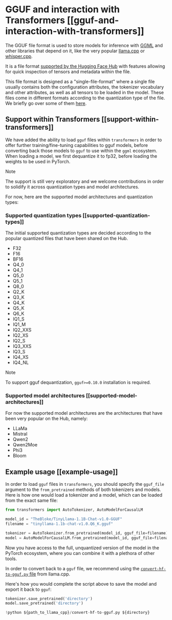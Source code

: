 <!--Copyright 2024 The HuggingFace Team. All rights reserved.

Licensed under the Apache License, Version 2.0 (the "License"); you may not use this file except in compliance with
the License. You may obtain a copy of the License at

http://www.apache.org/licenses/LICENSE-2.0

Unless required by applicable law or agreed to in writing, software distributed under the License is distributed on
an "AS IS" BASIS, WITHOUT WARRANTIES OR CONDITIONS OF ANY KIND, either express or implied. See the License for the
specific language governing permissions and limitations under the License.

⚠️ Note that this file is in Markdown but contain specific syntax for our doc-builder (similar to MDX) that may not be
rendered properly in your Markdown viewer.

-->

# GGUF and interaction with Transformers [[gguf-and-interaction-with-transformers]]

The GGUF file format is used to store models for inference with [GGML](https://github.com/ggerganov/ggml) and other 
libraries that depend on it, like the very popular [llama.cpp](https://github.com/ggerganov/llama.cpp) or 
[whisper.cpp](https://github.com/ggerganov/whisper.cpp).

It is a file format [supported by the Hugging Face Hub](https://huggingface.co/docs/hub/en/gguf) with features 
allowing for quick inspection of tensors and metadata within the file.

This file format is designed as a "single-file-format" where a single file usually contains both the configuration
attributes, the tokenizer vocabulary and other attributes, as well as all tensors to be loaded in the model. These
files come in different formats according to the quantization type of the file. We briefly go over some of them
[here](https://huggingface.co/docs/hub/en/gguf#quantization-types).

## Support within Transformers [[support-within-transformers]]

We have added the ability to load `gguf` files within `transformers` in order to offer further training/fine-tuning
capabilities to gguf models, before converting back those models to `gguf` to use within the `ggml` ecosystem. When
loading a model, we first dequantize it to fp32, before loading the weights to be used in PyTorch.

> [!NOTE]
> The support is still very exploratory and we welcome contributions in order to solidify it across quantization types
> and model architectures.

For now, here are the supported model architectures and quantization types:

### Supported quantization types [[supported-quantization-types]]

The initial supported quantization types are decided according to the popular quantized files that have been shared
on the Hub.

- F32
- F16
- BF16
- Q4_0
- Q4_1
- Q5_0
- Q5_1
- Q8_0
- Q2_K
- Q3_K
- Q4_K
- Q5_K
- Q6_K
- IQ1_S
- IQ1_M
- IQ2_XXS
- IQ2_XS
- IQ2_S
- IQ3_XXS
- IQ3_S
- IQ4_XS
- IQ4_NL

> [!NOTE]
> To support gguf dequantization, `gguf>=0.10.0` installation is required.

### Supported model architectures [[supported-model-architectures]]

For now the supported model architectures are the architectures that have been very popular on the Hub, namely:

- LLaMa
- Mistral
- Qwen2
- Qwen2Moe
- Phi3
- Bloom

## Example usage [[example-usage]]

In order to load `gguf` files in `transformers`, you should specify the `gguf_file` argument to the `from_pretrained`
methods of both tokenizers and models. Here is how one would load a tokenizer and a model, which can be loaded
from the exact same file:

```py
from transformers import AutoTokenizer, AutoModelForCausalLM

model_id = "TheBloke/TinyLlama-1.1B-Chat-v1.0-GGUF"
filename = "tinyllama-1.1b-chat-v1.0.Q6_K.gguf"

tokenizer = AutoTokenizer.from_pretrained(model_id, gguf_file=filename)
model = AutoModelForCausalLM.from_pretrained(model_id, gguf_file=filename)
```

Now you have access to the full, unquantized version of the model in the PyTorch ecosystem, where you can combine it
with a plethora of other tools.

In order to convert back to a `gguf` file, we recommend using the 
[`convert-hf-to-gguf.py` file](https://github.com/ggerganov/llama.cpp/blob/master/convert-hf-to-gguf.py) from llama.cpp.

Here's how you would complete the script above to save the model and export it back to `gguf`:

```py
tokenizer.save_pretrained('directory')
model.save_pretrained('directory')

!python ${path_to_llama_cpp}/convert-hf-to-gguf.py ${directory}
```
